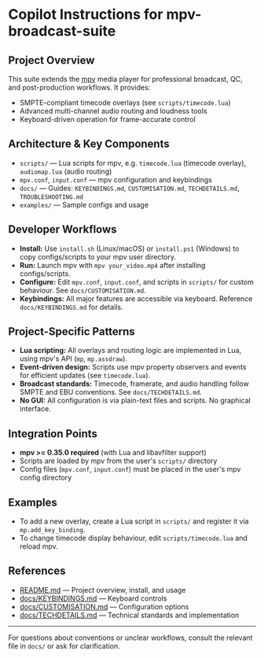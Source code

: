 # Copilot Instructions for mpv-broadcast-suite

## Project Overview
This suite extends the [mpv](https://mpv.io/) media player for professional broadcast, QC, and post-production workflows. It provides:
- SMPTE-compliant timecode overlays (see `scripts/timecode.lua`)
- Advanced multi-channel audio routing and loudness tools
- Keyboard-driven operation for frame-accurate control

## Architecture & Key Components
- `scripts/` — Lua scripts for mpv, e.g. `timecode.lua` (timecode overlay), `audiomap.lua` (audio routing)
- `mpv.conf`, `input.conf` — mpv configuration and keybindings
- `docs/` — Guides: `KEYBINDINGS.md`, `CUSTOMISATION.md`, `TECHDETAILS.md`, `TROUBLESHOOTING.md`
- `examples/` — Sample configs and usage

## Developer Workflows
- **Install:** Use `install.sh` (Linux/macOS) or `install.ps1` (Windows) to copy configs/scripts to your mpv user directory.
- **Run:** Launch mpv with `mpv your_video.mp4` after installing configs/scripts.
- **Configure:** Edit `mpv.conf`, `input.conf`, and scripts in `scripts/` for custom behaviour. See `docs/CUSTOMISATION.md`.
- **Keybindings:** All major features are accessible via keyboard. Reference `docs/KEYBINDINGS.md` for details.

## Project-Specific Patterns
- **Lua scripting:** All overlays and routing logic are implemented in Lua, using mpv's API (`mp`, `mp.assdraw`).
- **Event-driven design:** Scripts use mpv property observers and events for efficient updates (see `timecode.lua`).
- **Broadcast standards:** Timecode, framerate, and audio handling follow SMPTE and EBU conventions. See `docs/TECHDETAILS.md`.
- **No GUI:** All configuration is via plain-text files and scripts. No graphical interface.

## Integration Points
- **mpv >= 0.35.0 required** (with Lua and libavfilter support)
- Scripts are loaded by mpv from the user's `scripts/` directory
- Config files (`mpv.conf`, `input.conf`) must be placed in the user's mpv config directory

## Examples
- To add a new overlay, create a Lua script in `scripts/` and register it via `mp.add_key_binding`.
- To change timecode display behaviour, edit `scripts/timecode.lua` and reload mpv.

## References
- [README.md](../README.md) — Project overview, install, and usage
- [docs/KEYBINDINGS.md](../docs/KEYBINDINGS.md) — Keyboard controls
- [docs/CUSTOMISATION.md](../docs/CUSTOMISATION.md) — Configuration options
- [docs/TECHDETAILS.md](../docs/TECHDETAILS.md) — Technical standards and implementation

---
For questions about conventions or unclear workflows, consult the relevant file in `docs/` or ask for clarification.